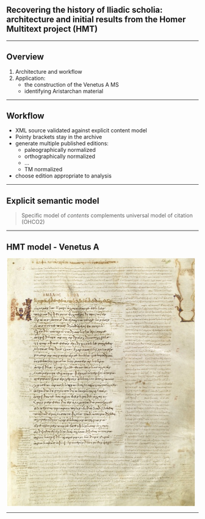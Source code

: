 

## Recovering the history of Iliadic scholia: architecture and initial results from the Homer Multitext project  (HMT)



---

## Overview

1. Architecture and workflow
2. Application:
    - the construction of the Venetus A MS
    - identifying Aristarchan material


---


## Workflow

- XML source validated against explicit content model
- Pointy brackets stay in the archive
- generate multiple published editions:
    - paleographically normalized
    - orthographically normalized
    - ...
    - TM normalized
- choose edition appropriate to analysis


---

## Explicit semantic model

>Specific model of *contents* complements universal model of citation (OHCO2)

---

## HMT model - Venetus A

![Folio 12 recto](12r.jpg)



----
